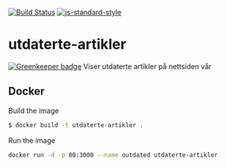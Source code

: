 [![Build Status](https://travis-ci.org/telemark/utdaterte-artikler.svg?branch=master)](https://travis-ci.org/telemark/utdaterte-artikler)
[![js-standard-style](https://img.shields.io/badge/code%20style-standard-brightgreen.svg?style=flat)](https://github.com/feross/standard)

# utdaterte-artikler

[![Greenkeeper badge](https://badges.greenkeeper.io/telemark/utdaterte-artikler.svg)](https://greenkeeper.io/)
Viser utdaterte artikler på nettsiden vår

## Docker

Build the image

```sh
$ docker build -t utdaterte-artikler .
```

Run the image

```sh
docker run -d -p 80:3000 --name outdated utdaterte-artikler
```
